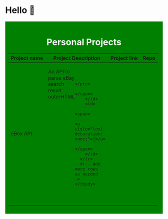 # Hello 👋

<div style="background-color: green; padding: 10px; color: #fff; text-align: center;">
  <h1>Personal Projects</h1>
  <table>
    <thead>
      <tr>
        <th>Project name</th>
        <th style="width: 100px;">Project Description</th>
        <th>Project link</th>
        <th>Repo</th>
      </tr>
    </thead>
    <tbody>
      <tr>
        <td>
          <span style="display: flex;">
            eBex API
          </span>
        </td>
        <td>
          <span style="display: flex;">
            <p>An API to parse eBay search result outerHTML</p>
           <pre>
             
           </pre>
          </span>
        </td>
        <td>
          <span>
              <a style="text-decoration: none;">🔗</a>
          </span>
        </td>
      </tr>
      <!-- Add more rows as needed -->
    </tbody>
  </table>
</div>
